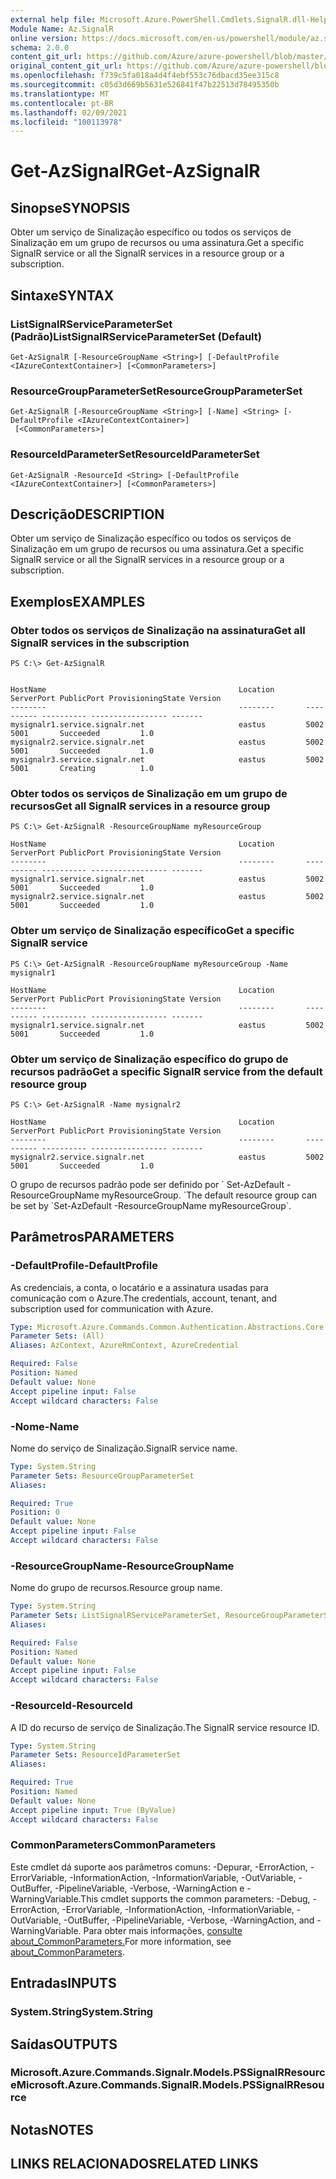 ```yaml
---
external help file: Microsoft.Azure.PowerShell.Cmdlets.SignalR.dll-Help.xml
Module Name: Az.SignalR
online version: https://docs.microsoft.com/en-us/powershell/module/az.signalr/get-azsignalr
schema: 2.0.0
content_git_url: https://github.com/Azure/azure-powershell/blob/master/src/SignalR/SignalR/help/Get-AzSignalR.md
original_content_git_url: https://github.com/Azure/azure-powershell/blob/master/src/SignalR/SignalR/help/Get-AzSignalR.md
ms.openlocfilehash: f739c5fa018a4d4f4ebf553c76dbacd35ee315c8
ms.sourcegitcommit: c05d3d669b5631e526841f47b22513d78495350b
ms.translationtype: MT
ms.contentlocale: pt-BR
ms.lasthandoff: 02/09/2021
ms.locfileid: "100113978"
---
```

# <span data-ttu-id="48b7a-101">Get-AzSignalR</span><span class="sxs-lookup"><span data-stu-id="48b7a-101">Get-AzSignalR</span></span>

## <span data-ttu-id="48b7a-102">Sinopse</span><span class="sxs-lookup"><span data-stu-id="48b7a-102">SYNOPSIS</span></span>
<span data-ttu-id="48b7a-103">Obter um serviço de Sinalização específico ou todos os serviços de Sinalização em um grupo de recursos ou uma assinatura.</span><span class="sxs-lookup"><span data-stu-id="48b7a-103">Get a specific SignalR service or all the SignalR services in a resource group or a subscription.</span></span>

## <span data-ttu-id="48b7a-104">Sintaxe</span><span class="sxs-lookup"><span data-stu-id="48b7a-104">SYNTAX</span></span>

### <span data-ttu-id="48b7a-105">ListSignalRServiceParameterSet (Padrão)</span><span class="sxs-lookup"><span data-stu-id="48b7a-105">ListSignalRServiceParameterSet (Default)</span></span>
```
Get-AzSignalR [-ResourceGroupName <String>] [-DefaultProfile <IAzureContextContainer>] [<CommonParameters>]
```

### <span data-ttu-id="48b7a-106">ResourceGroupParameterSet</span><span class="sxs-lookup"><span data-stu-id="48b7a-106">ResourceGroupParameterSet</span></span>
```
Get-AzSignalR [-ResourceGroupName <String>] [-Name] <String> [-DefaultProfile <IAzureContextContainer>]
 [<CommonParameters>]
```

### <span data-ttu-id="48b7a-107">ResourceIdParameterSet</span><span class="sxs-lookup"><span data-stu-id="48b7a-107">ResourceIdParameterSet</span></span>
```
Get-AzSignalR -ResourceId <String> [-DefaultProfile <IAzureContextContainer>] [<CommonParameters>]
```

## <span data-ttu-id="48b7a-108">Descrição</span><span class="sxs-lookup"><span data-stu-id="48b7a-108">DESCRIPTION</span></span>
<span data-ttu-id="48b7a-109">Obter um serviço de Sinalização específico ou todos os serviços de Sinalização em um grupo de recursos ou uma assinatura.</span><span class="sxs-lookup"><span data-stu-id="48b7a-109">Get a specific SignalR service or all the SignalR services in a resource group or a subscription.</span></span>

## <span data-ttu-id="48b7a-110">Exemplos</span><span class="sxs-lookup"><span data-stu-id="48b7a-110">EXAMPLES</span></span>

### <span data-ttu-id="48b7a-111">Obter todos os serviços de Sinalização na assinatura</span><span class="sxs-lookup"><span data-stu-id="48b7a-111">Get all SignalR services in the subscription</span></span>
```
PS C:\> Get-AzSignalR


HostName                                           Location       ServerPort PublicPort ProvisioningState Version
--------                                           --------       ---------- ---------- ----------------- -------
mysignalr1.service.signalr.net                     eastus         5002       5001       Succeeded         1.0
mysignalr2.service.signalr.net                     eastus         5002       5001       Succeeded         1.0
mysignalr3.service.signalr.net                     eastus         5002       5001       Creating          1.0
```

### <span data-ttu-id="48b7a-112">Obter todos os serviços de Sinalização em um grupo de recursos</span><span class="sxs-lookup"><span data-stu-id="48b7a-112">Get all SignalR services in a resource group</span></span>
```
PS C:\> Get-AzSignalR -ResourceGroupName myResourceGroup

HostName                                           Location       ServerPort PublicPort ProvisioningState Version
--------                                           --------       ---------- ---------- ----------------- -------
mysignalr1.service.signalr.net                     eastus         5002       5001       Succeeded         1.0
mysignalr2.service.signalr.net                     eastus         5002       5001       Succeeded         1.0
```

### <span data-ttu-id="48b7a-113">Obter um serviço de Sinalização específico</span><span class="sxs-lookup"><span data-stu-id="48b7a-113">Get a specific SignalR service</span></span>
```
PS C:\> Get-AzSignalR -ResourceGroupName myResourceGroup -Name mysignalr1

HostName                                           Location       ServerPort PublicPort ProvisioningState Version
--------                                           --------       ---------- ---------- ----------------- -------
mysignalr1.service.signalr.net                     eastus         5002       5001       Succeeded         1.0
```

### <span data-ttu-id="48b7a-114">Obter um serviço de Sinalização específico do grupo de recursos padrão</span><span class="sxs-lookup"><span data-stu-id="48b7a-114">Get a specific SignalR service from the default resource group</span></span>
```
PS C:\> Get-AzSignalR -Name mysignalr2

HostName                                           Location       ServerPort PublicPort ProvisioningState Version
--------                                           --------       ---------- ---------- ----------------- -------
mysignalr2.service.signalr.net                     eastus         5002       5001       Succeeded         1.0
```

<span data-ttu-id="48b7a-115">O grupo de recursos padrão pode ser definido por \` Set-AzDefault -ResourceGroupName myResourceGroup. \`</span><span class="sxs-lookup"><span data-stu-id="48b7a-115">The default resource group can be set by \`Set-AzDefault -ResourceGroupName myResourceGroup\`.</span></span>

## <span data-ttu-id="48b7a-116">Parâmetros</span><span class="sxs-lookup"><span data-stu-id="48b7a-116">PARAMETERS</span></span>

### <span data-ttu-id="48b7a-117">-DefaultProfile</span><span class="sxs-lookup"><span data-stu-id="48b7a-117">-DefaultProfile</span></span>
<span data-ttu-id="48b7a-118">As credenciais, a conta, o locatário e a assinatura usadas para comunicação com o Azure.</span><span class="sxs-lookup"><span data-stu-id="48b7a-118">The credentials, account, tenant, and subscription used for communication with Azure.</span></span>

```yaml
Type: Microsoft.Azure.Commands.Common.Authentication.Abstractions.Core.IAzureContextContainer
Parameter Sets: (All)
Aliases: AzContext, AzureRmContext, AzureCredential

Required: False
Position: Named
Default value: None
Accept pipeline input: False
Accept wildcard characters: False
```

### <span data-ttu-id="48b7a-119">-Nome</span><span class="sxs-lookup"><span data-stu-id="48b7a-119">-Name</span></span>
<span data-ttu-id="48b7a-120">Nome do serviço de Sinalização.</span><span class="sxs-lookup"><span data-stu-id="48b7a-120">SignalR service name.</span></span>

```yaml
Type: System.String
Parameter Sets: ResourceGroupParameterSet
Aliases:

Required: True
Position: 0
Default value: None
Accept pipeline input: False
Accept wildcard characters: False
```

### <span data-ttu-id="48b7a-121">-ResourceGroupName</span><span class="sxs-lookup"><span data-stu-id="48b7a-121">-ResourceGroupName</span></span>
<span data-ttu-id="48b7a-122">Nome do grupo de recursos.</span><span class="sxs-lookup"><span data-stu-id="48b7a-122">Resource group name.</span></span>

```yaml
Type: System.String
Parameter Sets: ListSignalRServiceParameterSet, ResourceGroupParameterSet
Aliases:

Required: False
Position: Named
Default value: None
Accept pipeline input: False
Accept wildcard characters: False
```

### <span data-ttu-id="48b7a-123">-ResourceId</span><span class="sxs-lookup"><span data-stu-id="48b7a-123">-ResourceId</span></span>
<span data-ttu-id="48b7a-124">A ID do recurso de serviço de Sinalização.</span><span class="sxs-lookup"><span data-stu-id="48b7a-124">The SignalR service resource ID.</span></span>

```yaml
Type: System.String
Parameter Sets: ResourceIdParameterSet
Aliases:

Required: True
Position: Named
Default value: None
Accept pipeline input: True (ByValue)
Accept wildcard characters: False
```

### <span data-ttu-id="48b7a-125">CommonParameters</span><span class="sxs-lookup"><span data-stu-id="48b7a-125">CommonParameters</span></span>
<span data-ttu-id="48b7a-126">Este cmdlet dá suporte aos parâmetros comuns: -Depurar, -ErrorAction, -ErrorVariable, -InformationAction, -InformationVariable, -OutVariable, -OutBuffer, -PipelineVariable, -Verbose, -WarningAction e -WarningVariable.</span><span class="sxs-lookup"><span data-stu-id="48b7a-126">This cmdlet supports the common parameters: -Debug, -ErrorAction, -ErrorVariable, -InformationAction, -InformationVariable, -OutVariable, -OutBuffer, -PipelineVariable, -Verbose, -WarningAction, and -WarningVariable.</span></span> <span data-ttu-id="48b7a-127">Para obter mais informações, [consulte about_CommonParameters.](http://go.microsoft.com/fwlink/?LinkID=113216)</span><span class="sxs-lookup"><span data-stu-id="48b7a-127">For more information, see [about_CommonParameters](http://go.microsoft.com/fwlink/?LinkID=113216).</span></span>

## <span data-ttu-id="48b7a-128">Entradas</span><span class="sxs-lookup"><span data-stu-id="48b7a-128">INPUTS</span></span>

### <span data-ttu-id="48b7a-129">System.String</span><span class="sxs-lookup"><span data-stu-id="48b7a-129">System.String</span></span>
## <span data-ttu-id="48b7a-130">Saídas</span><span class="sxs-lookup"><span data-stu-id="48b7a-130">OUTPUTS</span></span>

### <span data-ttu-id="48b7a-131">Microsoft.Azure.Commands.Signalr.Models.PSSignalRResource</span><span class="sxs-lookup"><span data-stu-id="48b7a-131">Microsoft.Azure.Commands.SignalR.Models.PSSignalRResource</span></span>
## <span data-ttu-id="48b7a-132">Notas</span><span class="sxs-lookup"><span data-stu-id="48b7a-132">NOTES</span></span>

## <span data-ttu-id="48b7a-133">LINKS RELACIONADOS</span><span class="sxs-lookup"><span data-stu-id="48b7a-133">RELATED LINKS</span></span>
